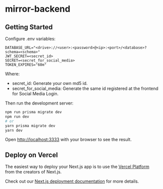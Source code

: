 # mirror-backend
## Getting Started

Configure .env variables:
```text
DATABASE_URL="<drive>://<user>:<password>@<ip>:<port>/<database>?schema=<schema>"
JWT_SECRET=<secret_id>
SECRET=<secret_for_social_media>
TOKEN_EXPIRES="60m"
```
Where:
* secret_id: Generate your own md5 id.
* secret_for_social_media: Generate the same id registered at the frontend for Social Media Login.

Then run the development server:
```bash
npm run prisma migrate dev
npm run dev
# or
yarn prisma migrate dev
yarn dev
```

Open [http://localhost:3333](http://localhost:3333) with your browser to see the result.

## Deploy on Vercel

The easiest way to deploy your Next.js app is to use the [Vercel Platform](https://vercel.com/new?utm_medium=default-template&filter=next.js&utm_source=create-next-app&utm_campaign=create-next-app-readme) from the creators of Next.js.

Check out our [Next.js deployment documentation](https://nextjs.org/docs/deployment) for more details.
